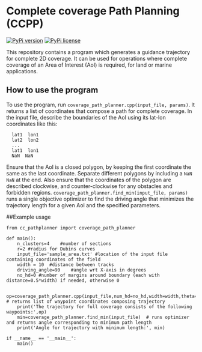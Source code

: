# Complete coverage Path Planning (CCPP)

[![PyPi version](https://img.shields.io/pypi/v/:packageName)](https://pypi.org/project/cc-pathplanner/0.1.0/)
[![PyPi license](https://img.shields.io/pypi/l/ansicolortags.svg)](https://pypi.org/project/cc-pathplanner/0.1.0/)


This repository contains a program which generates a guidance trajectory for complete 2D coverage. It can be used for operations where complete coverage of an Area of Interest (AoI) is required, for land or marine applications.

## How to use the program
To use the program, run `coverage_path_planner.cpp(input_file, params)`. It returns a list of coordinates that compose a path for complete coverage.
In the input file, describe the boundaries of the AoI using its lat-lon coordinates like this:  
```
  lat1  lon1
  lat2  lon2
  ...
  lat1  lon1
  NaN  NaN
```
Ensure that the AoI is a closed polygon, by keeping the first coordinate the same as the last coordinate. Separate different polygons by including a `NaN NaN` at the end. Also ensure that the coordinates of the polygon are described clockwise, and counter-clockwise for any obstacles and forbidden regions.
`coverage_path_planner.find_min(input_file, params)` runs a single objective optimizer to find the driving angle that minimizes the trajectory length for a given AoI and the specified parameters.

##Example usage
```
from cc_pathplanner import coverage_path_planner

def main():
	n_clusters=4	#number of sections
	r=2	#radius for Dubins curves
	input_file='sample_area.txt' #location of the input file containing coordinates of the field
	width = 10	#distance between tracks
	driving_angle=90	#angle wrt X-axis in degrees
	no_hd=0	#number of margins around boundary (each with distance=0.5*width) if needed, otherwise 0
	
	op=coverage_path_planner.cpp(input_file,num_hd=no_hd,width=width,theta=driving_angle,num_clusters=n_clusters,radius=r,visualize=False) # returns list of waypoint coordinates composing trajectory
	print('The trajectory for full coverage consists of the following waypoints:',op)
	min=coverage_path_planner.find_min(input_file)  # runs optimizer and returns angle corresponding to minimum path length
	print('Angle for trajectory with minimum length:', min)

if __name__ == '__main__':
	main()
```

